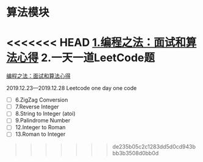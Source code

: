 # 算法模块
<<<<<<< HEAD
[1.编程之法：面试和算法心得](https://wizardforcel.gitbooks.io/the-art-of-programming-by-july/content/01.04.html)
2.一天一道LeetCode题
=======
[编程之法：面试和算法心得](https://wizardforcel.gitbooks.io/the-art-of-programming-by-july/content/01.04.html)

2019.12.23—2019.12.28 Leetcode one day one code
- [ ] 6.ZigZag Conversion    
- [ ] 7.Reverse Integer    
- [ ] 8.String to Integer (atoi)    
- [ ] 9.Palindrome Number    
- [ ] 12.Integer to Roman   
- [ ] 13.Roman to Integer    
>>>>>>> de235b05c2c1283dd5d0cd943bbb3b3508d0bb0d
